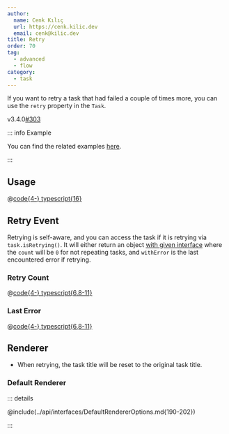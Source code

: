 ```yaml
---
author:
  name: Cenk Kılıç
  url: https://cenk.kilic.dev
  email: cenk@kilic.dev
title: Retry
order: 70
tag:
  - advanced
  - flow
category:
  - task
---
```


If you want to retry a task that had failed a couple of times more, you can use the `retry` property in the `Task`.

<Badge><FontIcon icon="mdi:tag-text-outline" />v3.4.0</Badge><Badge type="warning"><FontIcon icon="mdi:github" /><a href="https://github.com/cenk1cenk2/listr2/issues/303" target="_blank">#303</a></Badge>

<!-- more -->

::: info Example

You can find the related examples [here](https://github.com/cenk1cenk2/listr2/tree/master/examples/task-retry.example.ts).

:::

## Usage

@[code{4-} typescript{16}](../../examples/docs/task/retry/basic.ts)

## Retry Event

Retrying is self-aware, and you can access the task if it is retrying via `task.isRetrying()`. It will either return an object [with given interface](/api/interfaces/ListrTaskRetry.html) where the `count` will be `0` for not repeating tasks, and `withError` is the last encountered error if retrying.

### Retry Count

@[code{4-} typescript{6,8-11}](../../examples/docs/task/retry/retry-count.ts)

### Last Error

@[code{4-} typescript{6,8-11}](../../examples/docs/task/retry/last-error.ts)

## Renderer

- When retrying, the task title will be reset to the original task title.

### Default Renderer

::: details

@include(../api/interfaces/DefaultRendererOptions.md{190-202})

:::
